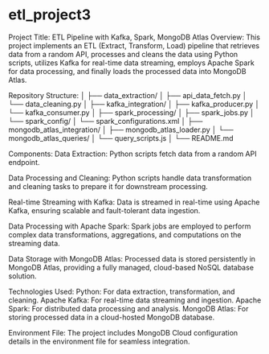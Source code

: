 # etl_project3
Project Title: ETL Pipeline with Kafka, Spark, MongoDB Atlas Overview: This project implements an ETL (Extract, Transform, Load) pipeline that retrieves data from a random API, processes and cleans the data using Python scripts, utilizes Kafka for real-time data streaming, employs Apache Spark for data processing, and finally loads the processed data into MongoDB Atlas.

Repository Structure: │ ├── data_extraction/ │ ├── api_data_fetch.py │ └── data_cleaning.py │ ├── kafka_integration/ │ ├── kafka_producer.py │ └── kafka_consumer.py │ ├── spark_processing/ │ ├── spark_jobs.py │ └── spark_config/ │ └── spark_configurations.xml │ ├── mongodb_atlas_integration/ │ ├── mongodb_atlas_loader.py │ └── mongodb_atlas_queries/ │ └── query_scripts.js │ └── README.md

Components: Data Extraction: Python scripts fetch data from a random API endpoint.

Data Processing and Cleaning: Python scripts handle data transformation and cleaning tasks to prepare it for downstream processing.

Real-time Streaming with Kafka: Data is streamed in real-time using Apache Kafka, ensuring scalable and fault-tolerant data ingestion.

Data Processing with Apache Spark: Spark jobs are employed to perform complex data transformations, aggregations, and computations on the streaming data.

Data Storage with MongoDB Atlas: Processed data is stored persistently in MongoDB Atlas, providing a fully managed, cloud-based NoSQL database solution.

Technologies Used: Python: For data extraction, transformation, and cleaning. Apache Kafka: For real-time data streaming and ingestion. Apache Spark: For distributed data processing and analysis. MongoDB Atlas: For storing processed data in a cloud-hosted MongoDB database.

Environment File: The project includes MongoDB Cloud configuration details in the environment file for seamless integration.
